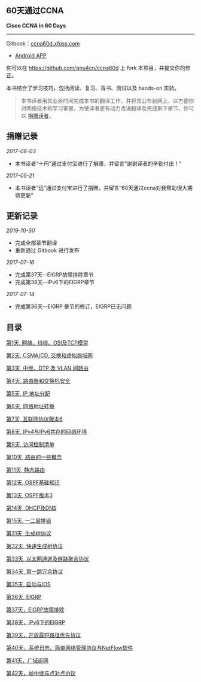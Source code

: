 ## 60天通过CCNA

__Cisco CCNA in 60 Days__

___

Gitbook：[ccna60d.xfoss.com](https://ccna60d.xfoss.com/)

- [Android APP](https://github.com/gnu4cn/ccna60d-app/releases/download/v0.1.3/ccna60d.xfoss.com_v0.1.3.apk)


你可以在 https://github.com/gnu4cn/ccna60d 上 fork 本项目，并提交你的修正。


本书结合了学习技巧，包括阅读、复习、背书、测试以及 hands-on 实验。

> 本书译者用其业余时间完成本书的翻译工作，并将其公布到网上，以方便你对网络技术的学习掌握，为使译者更有动力改进翻译及完成剩下章节，你可以 [捐赠译者](https://github.com/gnu4cn/buy-me-a-coffee)。


## 捐赠记录

*2017-08-03*

- 本书读者“十円”通过支付宝进行了捐赠，并留言“谢谢译者的辛勤付出！”

*2017-05-21*

- 本书读者“远”通过支付宝进行了捐赠，并留言“60天通过ccna对我帮助很大期待更新”

## 更新记录

*2019-10-30*

- 完成全部章节翻译
- 重新通过 Gitbook 进行发布

*2017-07-16*

- 完成第37天--EIGRP故障排除章节
- 完成第38天--IPv6下的EIGRP章节

*2017-07-14*

- 完成第36天--EIGRP 章节的修订，EIGRP已无问题


## 目录

[第1天, 网络、线缆、OSI及TCP模型](d01-Networks-Cables-OSI-and-TCP-Models.md)

[第2天, CSMA/CD, 交换和虚拟局域网](d02-CSMA-CD-Switching-and-VLANs.md)

[第3天, 中继、DTP 及 VLAN 间路由](d03-Trunking-DTP-and-Inter-VLAN-Routing.md)

[第4天, 路由器和交换机安全](d04-Router-and-Switch-Security.md)

[第5天, IP 地址分配](d05-IP-Addressing.md)

[第6天, 网络地址转换](d06-NAT.md)

[第7天, 互联网协议版本6](d07-IPv6.md)

[第8天, IPv4与IPv6共存的网络环境](d08-Integrating-IPv4-and-IPv6-Network-Environments.md)

[第9天, 访问控制清单](d09-ACL.md)

[第10天, 路由的一些概念](d10-Routing-Concepts.md)

[第11天, 静态路由](d11-Static-Routing.md)

[第12天, OSPF基础知识](d12-OSPF-Basics.md)

[第13天, OSPF版本3](d13-OSPFv3.md)

[第14天, DHCP及DNS](d14-DHCP-and-DNS.md)

[第15天, 一二层排错](d15-Layer_1-and-Layer_2-Troubleshooting.md)

[第31天, 生成树协议](d31-Spanning-Tree-Protocol.md)

[第32天, 快速生成树协议](d32-Rapid-Spanning-Tree-Protocol.md)

[第33天, 以太网通道及链路聚合协议](d33-EtherChannels-and-Link-Aggregation-Protocols.md)

[第34天, 第一跳冗余协议](d34-First-Hop-Redundancy-Protocols.md)

[第35天, 启动与IOS](d35-booting-and-IOS.md)

[第36天, EIGRP](d36-EIGRP.md)

[第37天，EIGRP故障排除](d37-Troubleshooting-EIGRP.md)

[第38天，IPv6下的EIGRP](d38-EIGRP-For-IPv6.md)

[第39天，开放最短路径优先协议](d39-OSPF.md)

[第40天，系统日志、简单网络管理协议与NetFlow软件](d40-Syslog-SNMP-and-Netflow.md)

[第41天，广域组网](d41-Wide-Area-Networking.md)

[第42天，帧中继与点对点协议](d42-Frame-Relay-and-PPP.md)
